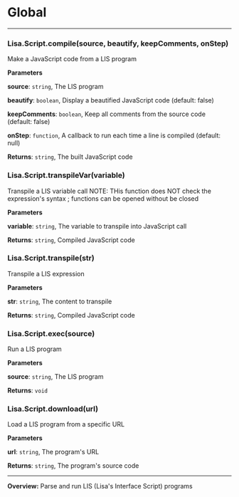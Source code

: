 # Global





* * *

### Lisa.Script.compile(source, beautify, keepComments, onStep)

Make a JavaScript code from a LIS program

**Parameters**

**source**: `string`, The LIS program

**beautify**: `boolean`, Display a beautified JavaScript code (default: false)

**keepComments**: `boolean`, Keep all comments from the source code (default: false)

**onStep**: `function`, A callback to run each time a line is compiled (default: null)

**Returns**: `string`, The built JavaScript code


### Lisa.Script.transpileVar(variable)

Transpile a LIS variable callNOTE: THis function does NOT check the expression's syntax ; functions can be opened without be closed

**Parameters**

**variable**: `string`, The variable to transpile into JavaScript call

**Returns**: `string`, Compiled JavaScript code


### Lisa.Script.transpile(str)

Transpile a LIS expression

**Parameters**

**str**: `string`, The content to transpile

**Returns**: `string`, Compiled JavaScript code


### Lisa.Script.exec(source)

Run a LIS program

**Parameters**

**source**: `string`, The LIS program

**Returns**: `void`


### Lisa.Script.download(url)

Load a LIS program from a specific URL

**Parameters**

**url**: `string`, The program's URL

**Returns**: `string`, The program's source code



* * *







**Overview:** Parse and run LIS (Lisa's Interface Script) programs
